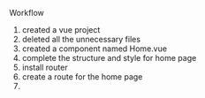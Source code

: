 Workflow
1. created a vue project
2. deleted all the unnecessary files
3. created a component named Home.vue
4. complete the structure and style for home page
5. install router
6. create a route for the home page
7. 
